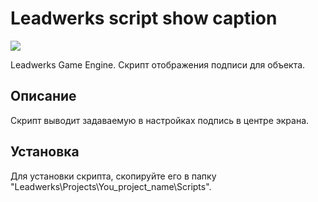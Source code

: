 # Leadwerks script show caption
![](https://img.shields.io/badge/Leadwerks-4.0-orange.svg)

Leadwerks Game Engine. Скрипт отображения подписи для объекта.

## Описание
Скрипт выводит задаваемую в настройках подпись в центре экрана.

## Установка
Для установки скрипта, скопируйте его в папку "Leadwerks\Projects\You_project_name\Scripts\".
